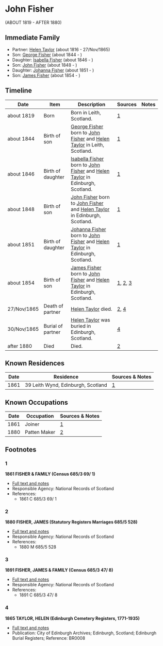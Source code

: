 ﻿---
layout: person
subject_key: i81248806
permalink: /people/i81248806
---

# John Fisher
(ABOUT 1819 - AFTER 1880)

## Immediate Family

* Partner: [Helen Taylor](./@47549486@-helen-taylor-b1816-d1865-11-27.md) (about 1816 - 27/Nov/1865)
* Son: [George Fisher](./@35202352@-george-fisher-b1844-d.md) (about 1844 - )
* Daughter: [Isabella Fisher](./@74012383@-isabella-fisher-b1846-d.md) (about 1846 - )
* Son: [John Fisher](./@60298048@-john-fisher-b1848-d.md) (about 1848 - )
* Daughter: [Johanna Fisher](./@76159436@-johanna-fisher-b1851-d.md) (about 1851 - )
* Son: [James Fisher](./@22540348@-james-fisher-b1854-d.md) (about 1854 - )

## Timeline

Date | Item | Description | Sources | Notes
---|---|---|---|---
about 1819 | Born | Born in Leith, Scotland. | [1](#1) | 
about 1844 | Birth of son | [George Fisher](./@35202352@-george-fisher-b1844-d.md) born to [John Fisher](./@81248806@-john-fisher-b1819-d1880.md) and [Helen Taylor](./@47549486@-helen-taylor-b1816-d1865-11-27.md) in Leith, Scotland. | [1](#1) | 
about 1846 | Birth of daughter | [Isabella Fisher](./@74012383@-isabella-fisher-b1846-d.md) born to [John Fisher](./@81248806@-john-fisher-b1819-d1880.md) and [Helen Taylor](./@47549486@-helen-taylor-b1816-d1865-11-27.md) in Edinburgh, Scotland. | [1](#1) | 
about 1848 | Birth of son | [John Fisher](./@60298048@-john-fisher-b1848-d.md) born to [John Fisher](./@81248806@-john-fisher-b1819-d1880.md) and [Helen Taylor](./@47549486@-helen-taylor-b1816-d1865-11-27.md) in Edinburgh, Scotland. | [1](#1) | 
about 1851 | Birth of daughter | [Johanna Fisher](./@76159436@-johanna-fisher-b1851-d.md) born to [John Fisher](./@81248806@-john-fisher-b1819-d1880.md) and [Helen Taylor](./@47549486@-helen-taylor-b1816-d1865-11-27.md) in Edinburgh, Scotland. | [1](#1) | 
about 1854 | Birth of son | [James Fisher](./@22540348@-james-fisher-b1854-d.md) born to [John Fisher](./@81248806@-john-fisher-b1819-d1880.md) and [Helen Taylor](./@47549486@-helen-taylor-b1816-d1865-11-27.md) in Edinburgh, Scotland. | [1](#1), [2](#2), [3](#3) | 
27/Nov/1865 | Death of partner | [Helen Taylor](./@47549486@-helen-taylor-b1816-d1865-11-27.md) died. | [2](#2), [4](#4) | 
30/Nov/1865 | Burial of partner | [Helen Taylor](./@47549486@-helen-taylor-b1816-d1865-11-27.md) was buried in Edinburgh, Scotland. | [4](#4) | 
after 1880 | Died | Died. | [2](#2) | 

## Known Residences

Date | Residence | Sources & Notes
---|---|---
1861 | 39 Leith Wynd, Edinburgh, Scotland | [1](#1)

## Known Occupations

Date | Occupation | Sources & Notes
---|---|---
1861 | Joiner | [1](#1)
1880 | Patten Maker | [2](#2)

## Footnotes

### 1

**1861 FISHER & FAMILY (Census 685/3 69/ 1)**

* [Full text and notes](../sources/@81393510@-1861-fisher-&-family-census-685-3-69-1-.md)
* Responsible Agency: National Records of Scotland
* References: 
  * 1861 C 685/3 69/ 1

### 2

**1880 FISHER, JAMES (Statutory Registers Marriages 685/5 528)**

* [Full text and notes](../sources/@35889678@-1880-fisher,-james-statutory-registers-marriages-685-5-528-.md)
* Responsible Agency: National Records of Scotland
* References: 
  * 1880 M 685/5 528

### 3

**1891 FISHER, JAMES & FAMILY (Census 685/3 47/ 8)**

* [Full text and notes](../sources/@51582829@-1891-fisher,-james-&-family-census-685-3-47-8-.md)
* Responsible Agency: National Records of Scotland
* References: 
  * 1891 C 685/3 47/ 8

### 4

**1865 TAYLOR, HELEN (Edinburgh Cemetery Registers, 1771-1935)**

* [Full text and notes](../sources/@83241568@-1865-taylor,-helen-edinburgh-cemetery-registers,-1771-1935-.md)
* Publication: City of Edinburgh Archives; Edinburgh, Scotland; Edinburgh Burial Registers; Reference: BR0008

